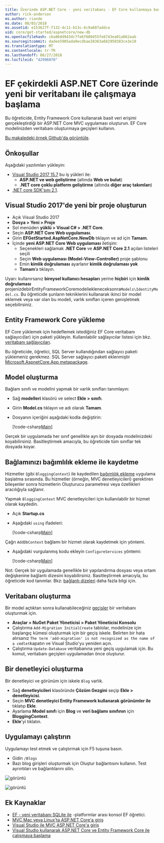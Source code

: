 ```yaml
---
title: Üzerinde ASP.NET Core - yeni veritabanı - EF Core kullanmaya başlama
author: rick-anderson
ms.author: riande
ms.date: 08/03/2018
ms.assetid: e153627f-f132-4c11-b13c-6c9a607addce
uid: core/get-started/aspnetcore/new-db
ms.openlocfilehash: c6a86dd943dc7fe6f600455fe6743ea01a062aab
ms.sourcegitcommit: dadee5905ada9ecdbae28363a682950383ce3e10
ms.translationtype: MT
ms.contentlocale: tr-TR
ms.lasthandoff: 08/27/2018
ms.locfileid: "42996070"
---
```

# <a name="getting-started-with-ef-core-on-aspnet-core-with-a-new-database"></a>EF çekirdekli ASP.NET Core üzerinde yeni bir veritabanı ile çalışmaya başlama

Bu öğreticide, Entity Framework Core kullanarak basit veri erişimi gerçekleştirdiği bir ASP.NET Core MVC uygulaması oluşturun. EF Core modelinizden veritabanı oluşturmaya geçişleri kullanın.

[Bu makaledeki örnek Github'da görüntüle](https://github.com/aspnet/EntityFramework.Docs/tree/master/samples/core/GetStarted/AspNetCore/EFGetStarted.AspNetCore.NewDb).

## <a name="prerequisites"></a>Önkoşullar

Aşağıdaki yazılımları yükleyin:

* [Visual Studio 2017 15.7](https://www.visualstudio.com/downloads/) bu iş yükleri ile:
  * **ASP.NET ve web geliştirme** (altında **Web ve bulut**)
  * **.NET core çoklu platform geliştirme** (altında **diğer araç takımları**)
* [.NET core SDK'sını 2.1](https://www.microsoft.com/net/download/core).

## <a name="create-a-new-project-in-visual-studio-2017"></a>Visual Studio 2017'de yeni bir proje oluşturun

* Açık Visual Studio 2017
* **Dosya > Yeni > Proje**
* Sol menüden **yüklü > Visual C# > .NET Core**.
* Seçin **ASP.NET Core Web uygulaması**.
* Girin **EFGetStarted.AspNetCore.NewDb** tıklayın ve ad için **Tamam**.
* İçinde **yeni ASP.NET Core Web uygulaması** iletişim:
  * Seçenekleri sağlamak **.NET Core** ve **ASP.NET Core 2.1** açılan listeleri seçili
  * Seçin **Web uygulaması (Model-View-Controller)** proje şablonu
  * Emin **kimlik doğrulaması** ayarlanır **kimlik doğrulaması yok**
  * **Tamam**’a tıklayın.

Uyarı: kullanırsanız **bireysel kullanıcı hesapları** yerine **hiçbiri** için **kimlik doğrulaması** projenizdebirEntityFrameworkCoremodeliekleneceksonra`Models\IdentityModel.cs`. Bu öğreticide şunların tekniklerini kullanarak ikinci bir model eklemek veya var olan bu modeli, varlık sınıfları içeren genişletmek seçebilirsiniz.

## <a name="install-entity-framework-core"></a>Entity Framework Core yükleme

EF Core yüklemek için hedeflemek istediğiniz EF Core veritabanı sağlayıcı(lar) için paketi yükleyin. Kullanılabilir sağlayıcılar listesi için bkz. [veritabanı sağlayıcıları](../../providers/index.md). 

Bu öğreticide, öğretici, SQL Server kullandığından sağlayıcı paketi yüklemeniz gerekmez. SQL Server sağlayıcı paketi eklenmiştir [Microsoft.AspnetCore.App metapackage](https://docs.microsoft.com/en-us/aspnet/core/fundamentals/metapackage-app?view=aspnetcore-2.1).

## <a name="create-the-model"></a>Model oluşturma

Bağlam sınıfı ve modelini yapmak bir varlık sınıfları tanımlayın:

* Sağ **modelleri** klasörü ve select **Ekle > sınıfı**.
* Girin **Model.cs** tıklayın ve adı olarak **Tamam**.
* Dosyanın içeriğini aşağıdaki kodla değiştirin:

  [!code-csharp[Main](../../../../samples/core/GetStarted/AspNetCore/EFGetStarted.AspNetCore.NewDb/Models/Model.cs)]

Gerçek bir uygulamada her sınıf genellikle ayrı bir dosyada modelinizdeki koyabilirsiniz. Basitleştirmek amacıyla, bu öğreticide tüm sınıflar tek dosyada koyar.

## <a name="register-your-context-with-dependency-injection"></a>Bağlamınızı bağımlılık ekleme ile kaydetme

Hizmetler (gibi `BloggingContext`) ile kaydedilen [bağımlılık ekleme](http://docs.asp.net/en/latest/fundamentals/dependency-injection.html) uygulama başlatma sırasında. Bu hizmetler (örneğin, MVC denetleyicileri) gerektiren bileşenler sonra hizmetlerin Oluşturucu parametresi veya özellikleri aracılığıyla sağlanır.

Yapmak `BloggingContext` MVC denetleyicileri için kullanılabilir bir hizmet olarak kaydedin.

* Açık **Startup.cs**
* Aşağıdaki `using` ifadeleri:

  [!code-csharp[Main](../../../../samples/core/GetStarted/AspNetCore/EFGetStarted.AspNetCore.NewDb/Startup.cs#AddedUsings)]

Çağrı `AddDbContext` bağlamı bir hizmet olarak kaydetmek için yöntemi.

* Aşağıdaki vurgulanmış kodu ekleyin `ConfigureServices` yöntemi:

  [!code-csharp[Main](../../../../samples/core/GetStarted/AspNetCore/EFGetStarted.AspNetCore.NewDb/Startup.cs?name=ConfigureServices&highlight=13-14)]

Not: Gerçek bir uygulamada genellikle bir yapılandırma dosyası veya ortam değişkenine bağlantı dizesini koyabilirsiniz. Basitleştirmek amacıyla, bu öğreticide kod tanımlar. Bkz: [bağlantı dizeleri](../../miscellaneous/connection-strings.md) daha fazla bilgi için.

## <a name="create-the-database"></a>Veritabanı oluşturma

Bir model açtıktan sonra kullanabileceğiniz [geçişler](https://docs.microsoft.com/aspnet/core/data/ef-mvc/migrations#introduction-to-migrations) bir veritabanı oluşturmak için.

* **Araçlar > NuGet Paket Yöneticisi > Paket Yöneticisi Konsolu**
* Çalıştırma `Add-Migration InitialCreate` tablolar, modelinize için başlangıç kümesi oluşturmak için bir geçiş iskele. Belirten bir hata alırsanız `The term 'add-migration' is not recognized as the name of a cmdlet`kapatın ve Visual Studio'yu yeniden açın.
* Çalıştırma `Update-Database` veritabanına yeni geçiş uygulamak için. Bu komut, veritabanı geçişleri uygulamadan önce oluşturur.

## <a name="create-a-controller"></a>Bir denetleyici oluşturma

Bir denetleyici ve görünüm için iskele `Blog` varlık.

* Sağ **denetleyicileri** klasöründe **Çözüm Gezgini** seçip **Ekle > denetleyicisi**.
* Seçin **MVC denetleyici Entity Framework kullanarak görünümler ile** tıklatıp **Ekle**.
* Ayarlama **Model sınıfı** için **Blog** ve **veri bağlamı sınıfının** için **BloggingContext**.
* **Ekle**'yi tıklatın.


## <a name="run-the-application"></a>Uygulamayı çalıştırın

Uygulamayı test etmek ve çalıştırmak için F5 tuşuna basın.

* Gidin `/Blogs`
* Bazı blog girişleri oluşturmak için Oluştur bağlantısını kullanın. Test ayrıntıları ve bağlantılarını silin.

![görüntü](_static/create.png)

![görüntü](_static/index-new-db.png)

## <a name="additional-resources"></a>Ek Kaynaklar

* [EF - yeni veritabanı SQLite ile](xref:core/get-started/netcore/new-db-sqlite) -platformlar arası konsol EF öğretici.
* [MVC Mac veya Linux'ta ASP.NET Core'a giriş](https://docs.microsoft.com/aspnet/core/tutorials/first-mvc-app-xplat/index)
* [Visual Studio ile MVC ASP.NET Core'a giriş](https://docs.microsoft.com/aspnet/core/tutorials/first-mvc-app/index)
* [Visual Studio kullanarak ASP.NET Core ve Entity Framework Core ile çalışmaya başlama](https://docs.microsoft.com/aspnet/core/data/ef-mvc/index)

